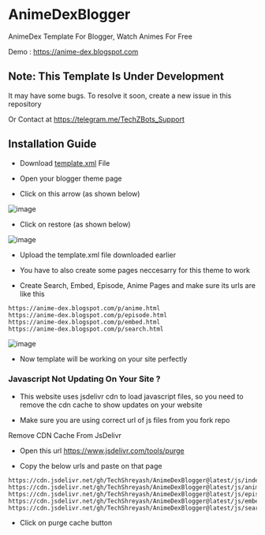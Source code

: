 # AnimeDexBlogger

AnimeDex Template For Blogger, Watch Animes For Free

Demo : https://anime-dex.blogspot.com

## Note: This Template Is Under Development

It may have some bugs. To resolve it soon, create a new issue in this repository

Or Contact at https://telegram.me/TechZBots_Support


## Installation Guide

- Download [template.xml](./template.xml) File

- Open your blogger theme page
  
- Click on this arrow (as shown below)

![image](https://github.com/TechShreyash/AnimeDexBlogger/assets/82265247/29c7c44d-b30b-46e8-b46e-5de3a8ecd347)

- Click on restore (as shown below)

![image](https://github.com/TechShreyash/AnimeDexBlogger/assets/82265247/f3cdcaa6-f2f8-4b5e-b9af-3c1431a27251)

- Upload the template.xml file downloaded earlier

- You have to also create some pages neccesarry for this theme to work

- Create Search, Embed, Episode, Anime Pages and make sure its urls are like this
```
https://anime-dex.blogspot.com/p/anime.html
https://anime-dex.blogspot.com/p/episode.html
https://anime-dex.blogspot.com/p/embed.html
https://anime-dex.blogspot.com/p/search.html
```

![image](https://github.com/TechShreyash/AnimeDexBlogger/assets/82265247/611a6cef-cce5-4122-9d77-24b103d9e545)

- Now template will be working on your site perfectly


### Javascript Not Updating On Your Site ?

- This website uses jsdelivr cdn to load javascript files, so you need to remove the cdn cache to show updates on your website

- Make sure you are using correct url of js files from you fork repo

Remove CDN Cache From JsDelivr

- Open this url https://www.jsdelivr.com/tools/purge

- Copy the below urls and paste on that page

```
https://cdn.jsdelivr.net/gh/TechShreyash/AnimeDexBlogger@latest/js/index.js
https://cdn.jsdelivr.net/gh/TechShreyash/AnimeDexBlogger@latest/js/anime.js
https://cdn.jsdelivr.net/gh/TechShreyash/AnimeDexBlogger@latest/js/episode.js
https://cdn.jsdelivr.net/gh/TechShreyash/AnimeDexBlogger@latest/js/embed.js
https://cdn.jsdelivr.net/gh/TechShreyash/AnimeDexBlogger@latest/js/search.js
```

- Click on purge cache button

